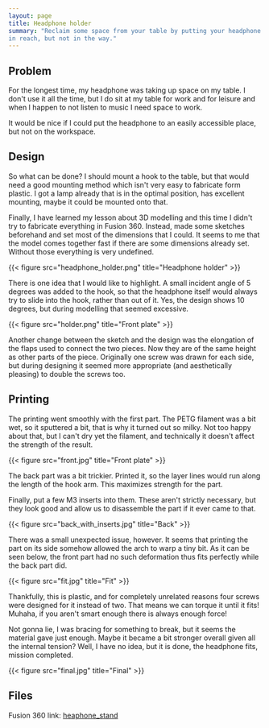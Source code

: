 ```yaml
---
layout: page
title: Headphone holder
summary: "Reclaim some space from your table by putting your headphone where it is still
in reach, but not in the way."
---
```


## Problem

For the longest time, my headphone was taking up space on my table. I don't use it
all the time, but I do sit at my table for work and for leisure and when I happen to
not listen to music I need space to work.

It would be nice if I could put the headphone to an easily accessible place, but not
on the workspace.

## Design

So what can be done? I should mount a hook to the table, but that would need a good mounting
method which isn't very easy to fabricate form plastic. I got a lamp already that is in the
optimal position, has excellent mounting, maybe it could be mounted onto that.

Finally, I have learned my lesson about 3D modelling and this time I didn't try to fabricate
everything in Fusion 360. Instead, made some sketches beforehand and set most of the
dimensions that I could. It seems to me that the model comes together fast if there are some
dimensions already set. Without those everything is very undefined.

{{< figure src="headphone_holder.png" title="Headphone holder" >}}

There is one idea that I would like to highlight. A small incident angle of 5 degrees was
added to the hook, so that the headphone itself would always try to slide into the hook,
rather than out of it. Yes, the design shows 10 degrees, but during modelling that seemed
excessive.

{{< figure src="holder.png" title="Front plate" >}}

Another change between the sketch and the design was the elongation of the flaps used to
connect the two pieces. Now they are of the same height as other parts of the piece.
Originally one screw was drawn for each side, but during designing
it seemed more appropriate (and aesthetically pleasing) to double the screws too.

## Printing

The printing went smoothly with the first part. The PETG filament was a bit wet, so it
sputtered a bit, that is why it turned out so milky. Not too happy about that, but I can't
dry yet the filament, and technically it doesn't affect the strength of the result.

{{< figure src="front.jpg" title="Front plate" >}}

The back part was a bit trickier. Printed it, so the layer lines would run along the length
of the hook arm. This maximizes strength for the part.

Finally, put a few M3 inserts into them. These aren't strictly necessary, but they look good
and allow us to disassemble the part if it ever came to that.

{{< figure src="back_with_inserts.jpg" title="Back" >}}

There was a small unexpected issue, however. It seems that printing the part on its side
somehow allowed the arch to warp a tiny bit. As it can be seen below, the front part had
no such deformation thus fits perfectly while the back part did.

{{< figure src="fit.jpg" title="Fit" >}}

Thankfully, this is plastic, and for completely unrelated reasons four screws were designed
for it instead of two. That means we can torque it until it fits! Muhaha, if you aren't
smart enough there is always enough force!

Not gonna lie, I was bracing for something to break, but it seems the material gave just
enough. Maybe it became a bit stronger overall given all the internal tension? Well, I have
no idea, but it is done, the headphone fits, mission completed.

{{< figure src="final.jpg" title="Final" >}}

## Files

Fusion 360 link: [heaphone_stand](https://drive.google.com/file/d/1gabkOTwsyeXRfXbeHZjVoOgK3Ei3-Fd1/view?usp=sharing)
